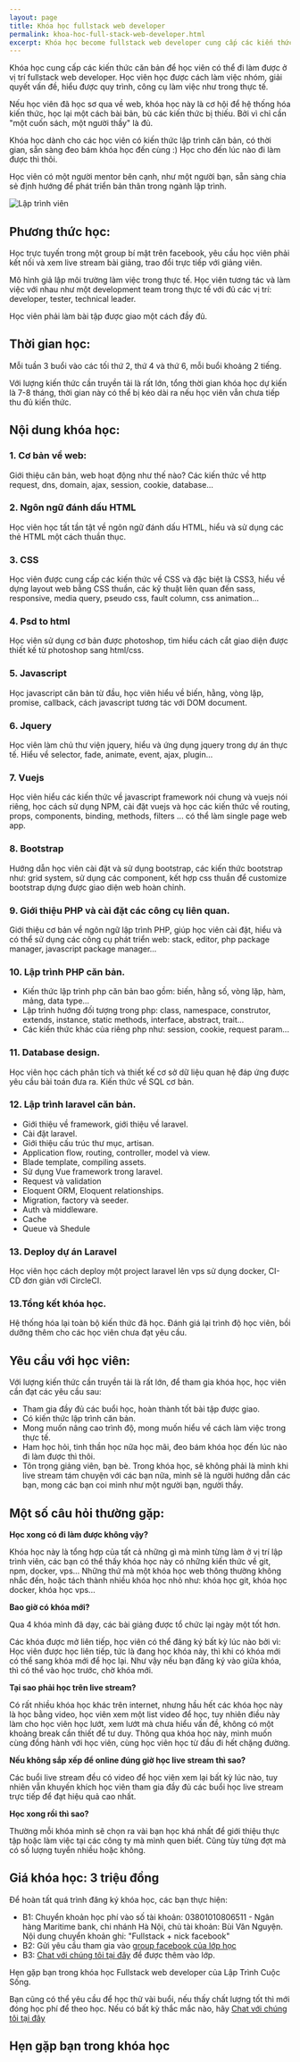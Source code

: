 ```yaml
---
layout: page
title: Khóa học fullstack web developer
permalink: khoa-hoc-full-stack-web-developer.html
excerpt: Khóa học become fullstack web developer cung cấp các kiến thức căn bản để học viên có thể đi làm được ở vị trí fullstack web developer. Học viên học được cách làm việc nhóm, giải quyết vấn đề, hiểu được quy trình, công cụ làm việc như trong thực tế.
---
```


Khóa học cung cấp các kiến thức căn bản để học viên có thể đi làm được ở vị trí fullstack web developer. Học viên học được cách làm việc nhóm, giải quyết vấn đề, hiểu được quy trình, công cụ làm việc như trong thực tế.

Nếu học viên đã học sơ qua về web, khóa học này là cơ hội để hệ thống hóa kiến thức, học lại một cách bài bản, bù các kiến thức bị thiếu. Bởi vì chỉ cần "một cuốn sách, một người thầy" là đủ.

Khóa học dành cho các học viên có kiến thức lập trình căn bản, có thời gian, sẵn sàng đeo bám khóa học đến cùng :) Học cho đến lúc nào đi làm được thì thôi.

Học viên có một người mentor bên cạnh, như một người bạn, sẵn sàng chia sẻ định hướng để phát triển bản thân trong ngành lập trình.

![Lập trình viên](images/lap-trinh-vien.png)

## Phương thức học:

Học trực tuyến trong một group bí mật trên facebook, yêu cầu học viên phải kết nối và xem live stream bài giảng, trao đổi trực tiếp với giảng viên.

Mô hình giả lập môi trường làm việc trong thực tế. Học viên tương tác và làm việc với nhau như một development team trong thực tế với đủ các vị trí: developer, tester, technical leader.

Học viên phải làm bài tập được giao một cách đầy đủ.

## Thời gian học:

Mỗi tuần 3 buổi vào các tối thứ 2, thứ 4 và thứ 6, mỗi buổi khoảng 2 tiếng.

Với lượng kiến thức cần truyền tải là rất lớn, tổng thời gian khóa học dự kiến là 7-8 tháng, thời gian này có thể bị kéo dài ra nếu học viên vẫn chưa tiếp thu đủ kiến thức.

## Nội dung khóa học:

### 1. Cơ bản về web:

Giới thiệu căn bản, web hoạt động như thế nào? Các kiến thức về http request, dns, domain, ajax, session, cookie, database…

### 2. Ngôn ngữ đánh dấu HTML

Học viên học tất tần tật về ngôn ngữ đánh dấu HTML, hiểu và sử dụng các thẻ HTML một cách thuần thục.

### 3. CSS

Học viên được cung cấp các kiến thức về CSS và đặc biệt là CSS3, hiểu về dựng layout web bằng CSS thuần, các kỹ thuật liên quan đến sass, responsive, media query, pseudo css, fault column, css animation…

### 4. Psd to html

Học viên sử dụng cơ bản được photoshop, tìm hiểu cách cắt giao diện được thiết kế từ photoshop sang html/css.

### 5. Javascript

Học javascript căn bản từ đầu, học viên hiểu về biến, hằng, vòng lặp, promise, callback, cách javascript tương tác với DOM document.

### 6. Jquery

Học viên làm chủ thư viện jquery, hiểu và ứng dụng jquery trong dự án thực tế. Hiểu về selector, fade, animate, event, ajax, plugin…

### 7. Vuejs

Học viên hiểu các kiến thức về javascript framework nói chung và vuejs nói riêng, học cách sử dụng NPM, cài đặt vuejs và học các kiến thức về routing, props, components, binding, methods, filters ... có thể làm single page web app.

### 8. Bootstrap

Hướng dẫn học viên cài đặt và sử dụng bootstrap, các kiến thức bootstrap như: grid system, sử dụng các component, kết hợp css thuần để customize bootstrap dựng được giao diện web hoàn chỉnh.

### 9. Giới thiệu PHP và cài đặt các công cụ liên quan.

Giới thiệu cơ bản về ngôn ngữ lập trình PHP, giúp học viên cài đặt, hiểu và có thể sử dụng các công cụ phát triển web: stack, editor, php package manager, javascript package manager...

### 10. Lập trình PHP căn bản.

- Kiến thức lập trình php căn bản bao gồm: biến, hằng số, vòng lặp, hàm, mảng, data type…
- Lập trình hướng đối tượng trong php: class, namespace, construtor, extends, instance, static methods, interface, abstract, trait...
- Các kiến thức khác của riêng php như: session, cookie, request param...

### 11. Database design.

Học viên học cách phân tích và thiết kế cơ sở dữ liệu quan hệ đáp ứng được yêu cầu bài toán đưa ra. Kiến thức về SQL cơ bản.

### 12. Lập trình laravel căn bản.

- Giới thiệu về framework, giới thiệu về laravel.
- Cài đặt laravel.
- Giới thiệu cấu trúc thư mục, artisan.
- Application flow, routing, controller, model và view.
- Blade template, compiling assets.
- Sử dụng Vue framework trong laravel.
- Request và validation
- Eloquent ORM, Eloquent relationships.
- Migration, factory và seeder.
- Auth và middleware.
- Cache
- Queue và Shedule

### 13. Deploy dự án Laravel

Học viên học cách deploy một project laravel lên vps sử dụng docker, CI-CD đơn giản với CircleCI.

### 13.Tổng kết khóa học.

Hệ thống hóa lại toàn bộ kiến thức đã học. Đánh giá lại trình độ học viên, bồi dưỡng thêm cho các học viên chưa đạt yêu cầu.

## Yêu cầu với học viên:

Với lượng kiến thức cần truyền tải là rất lớn, để tham gia khóa học, học viên cần đạt các yêu cầu sau:

- Tham gia đầy đủ các buổi học, hoàn thành tốt bài tập được giao.
- Có kiến thức lập trình căn bản.
- Mong muốn nâng cao trình độ, mong muốn hiểu về cách làm việc trong thực tế.
- Ham học hỏi, tinh thần học nữa học mãi, đeo bám khóa học đến lúc nào đi làm được thì thôi.
- Tôn trọng giảng viên, bạn bè. Trong khóa học, sẽ không phải là mình khi live stream tám chuyện với các bạn nữa, mình sẽ là người hướng dẫn các bạn, mong các bạn coi mình như một người bạn, người thầy.

## Một số câu hỏi thường gặp:

**Học xong có đi làm được không vậy?**

Khóa học này là tổng hợp của tất cả những gì mà mình từng làm ở vị trí lập trình viên, các bạn có thể thấy khóa học này có những kiến thức về git, npm, docker, vps... Những thứ mà một khóa học web thông thường không nhắc đến, hoặc tách thành nhiều khóa học nhỏ như: khóa học git, khóa học docker, khóa học vps...

**Bao giờ có khóa mới?**

Qua 4 khóa mình đã dạy, các bài giảng được tổ chức lại ngày một tốt hơn.

Các khóa được mở liên tiếp, học viên có thể đăng ký bất kỳ lúc nào bởi vì: Học viên được học liên tiếp, tức là đang học khóa này, thì khi có khóa mới có thể sang khóa mới để học lại. Như vậy nếu bạn đăng ký vào giữa khóa, thì có thể vào học trước, chờ khóa mới.

**Tại sao phải học trên live stream?**

Có rất nhiều khóa học khác trên internet, nhưng hầu hết các khóa học này là học bằng video, học viên xem một list video để học, tuy nhiên điều này làm cho học viên học lướt, xem lướt mà chưa hiểu vấn đề, không có một khoảng break cần thiết để tư duy. Thông qua khóa học này, mình muốn cùng đồng hành với học viên, cùng học viên học từ đầu đi hết chặng đường.

**Nếu không sắp xếp để online đúng giờ học live stream thì sao?**

Các buổi live stream đều có video để học viên xem lại bất kỳ lúc nào, tuy nhiên vẫn khuyến khích học viên tham gia đầy đủ các buổi học live stream trực tiếp để đạt hiệu quả cao nhất.

**Học xong rồi thì sao?**

Thường mỗi khóa mình sẽ chọn ra vài bạn học khá nhất để giới thiệu thực tập hoặc làm việc tại các công ty mà mình quen biết. Cũng tùy từng đợt mà có số lượng tuyển nhiều hoặc không.

## Giá khóa học: 3 triệu đồng

Để hoàn tất quá trình đăng ký khóa học, các bạn thực hiện:

- B1: Chuyển khoản học phí vào số tài khoản: 03801010806511 - Ngân hàng Maritime bank, chi nhánh Hà Nội, chủ tài khoản: Bùi Văn Nguyện. Nội dung chuyển khoản ghi: "Fullstack + nick facebook"
- B2: Gửi yêu cầu tham gia vào [group facebook của lớp học](https://www.facebook.com/groups/408986649757116/)
- B3: [Chat với chúng tôi tại đây](https://m.me/hoilaptrinhviennhandan) để được thêm vào lớp.

Hẹn gặp bạn trong khóa học Fullstack web developer của Lập Trình Cuộc Sống.

Bạn cũng có thể yêu cầu để học thử vài buổi, nếu thấy chất lượng tốt thì mới đóng học phí để theo học. Nếu có bất kỳ thắc mắc nào, hãy [Chat với chúng tôi tại đây](https://m.me/hoilaptrinhviennhandan)

## Hẹn gặp bạn trong khóa học
